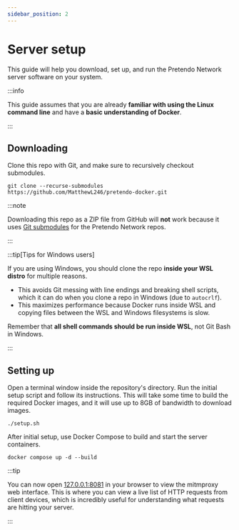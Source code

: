 ```yaml
---
sidebar_position: 2
---
```


# Server setup

This guide will help you download, set up, and run the Pretendo Network server software on your system.

:::info

This guide assumes that you are already **familiar with using the Linux command line** and have a **basic understanding
of Docker**.

:::

## Downloading

Clone this repo with Git, and make sure to recursively checkout submodules.

```shell
git clone --recurse-submodules https://github.com/MatthewL246/pretendo-docker.git
```

:::note

Downloading this repo as a ZIP file from GitHub will **not** work because it uses
[Git submodules](https://git-scm.com/book/en/v2/Git-Tools-Submodules) for the Pretendo Network repos.

:::

:::tip[Tips for Windows users]

If you are using Windows, you should clone the repo **inside your WSL distro** for multiple reasons.

- This avoids Git messing with line endings and breaking shell scripts, which it can do when you clone a repo in Windows
  (due to `autocrlf`).
- This maximizes performance because Docker runs inside WSL and copying files between the WSL and Windows filesystems is
  slow.

Remember that **all shell commands should be run inside WSL**, not Git Bash in Windows.

:::

## Setting up

Open a terminal window inside the repository's directory. Run the initial setup script and follow its instructions. This
will take some time to build the required Docker images, and it will use up to 8GB of bandwidth to download images.

```shell
./setup.sh
```

After initial setup, use Docker Compose to build and start the server containers.

```shell
docker compose up -d --build
```

:::tip

You can now open [127.0.0.1:8081](http://127.0.0.1:8081) in your browser to view the mitmproxy web interface. This is
where you can view a live list of HTTP requests from client devices, which is incredibly useful for understanding what
requests are hitting your server.

:::
